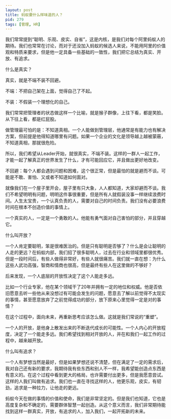 ```yaml
---
layout: post
title: 蚂蚁要什么样味道的人？
pid: 279
tags: [管理, HR]
---
```


我们常常提到“聪明、乐观、皮实、自省”，这是内核，是我们对每个阿里蚂蚁人的期待。我们也常常在讨论，而对于还没加入蚂蚁的候选人来说，不能用阿里的价值观和特质来要求，但是他一定具备一些基础的一致性，我们把它总结为真实、开放、有追求。

什么是真实？

真实，就是不端不装不回避。

不端：不把自己架在上面，觉得自己了不起。

不装：不假装一个理想化的自己。

我们常常把管理者的状态做这样一个比喻，就是猴子群像，上往下看，都是笑脸。从下往上看，都是红屁股。

做管理最可怕的是：不知道真相。一个人能做到管理层，他通常是有能力也有解决方案，但前提是他得知道哪里有问题。如果一个企业的文化是领导越上越被蒙蔽，不知道真相，那就很危险。

所以，我们希望从Leader开始，就很真实，不端不装。这样的一群人一起工作，才能一起了解真正的世界发生了什么，才有可能回应它，并且做出更好地改变。

不回避：每个人都会遇到问题和困难，这个很正常，但是最怕的就是避而不谈。可能是不敢、害怕、又或者不知道如何面对。

就像我们在一个屋子里开会，屋子里有只大象，人人都知道，大家却避而不谈。我们不希望明明有问题，明明这件事很重要，但是所有人就假装没事一样继续浪费时间。人生太宝贵，一个认真负责的人，需要对自己的时间负责。我们没有必要浪费时间在根本不创造价值的事情上。

一个真实的人，一定是一个勇敢的人。他能有勇气面对自己害怕的部分，并且穿越它。

什么叫开放？

一个人肯定要聪明，笨是很难医治的。但是只有聪明是否够了？什么是会让聪明的人走的更远？在蚂蚁内部，我们招了很多聪明人，过去在行业和领域里都很优秀。但是一段时间后，有些人做得非常好，有些人就很痛苦。我们就一直在想：为什么这些人武功高强，智商和情商也很高，但是最终有些人在这里做的不够好？

后来发现，一个人底层的开放性决定了这个人能走多远。

比如一个行业专家，他在某个领域干了20年并拥有一定的地位和权威。他是否依旧愿意去听一些他从来没想过有可能会发生的问题，愿意去了解以前觉得不太现实的事情，甚至愿意放弃了之前觉得成功的部分，放下原来心里觉得一定是对的事情？

在这个过程中，面向未来，再重新思考应该怎么做。这就是我们常说的“重塑”。

一个人的开放，是他身上散发出来的不断迭代成长的可能性。一个人内心的开放程度，决定了一个能走多远。我们希望找到相对开放的人，并在和我们一起工作的过程中，越来越开放。

什么叫有追求？

一个人有梦想当然是最好，但是如果梦想还说不清楚，但在满足了一定的需求后，我对自己还有新的要求，我期待我有些东西和别人不一样，我希望能创造点东西是有意义的。在这个过程中看到更大的格局，也许需要付出更多，但是我愿意尝试。这样的人我们叫做有追求。我们也一直在寻找这样的人，他更乐观，皮实，有韧劲，追求是一种拉力，让他走的更远。

蚂蚁今天在做的事情的价值和使命，我们是非常坚定的。但是我们也知道，它也是高度复杂和不确定的，需要群体智慧一起创造。从这个意义而言，我们非常期待能找到这样一群真实，开放，有追求的人，加入我们，一起开拓新的未来。
